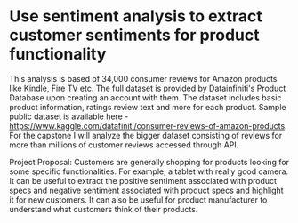 # Use sentiment analysis to extract customer sentiments for product functionality
This analysis is based of 34,000 consumer reviews for Amazon products like Kindle, Fire TV etc. The full dataset is provided by Datainfiniti's Product Database upon creating an account with them. The dataset includes basic product information, ratings review text and more for each product. Sample public dataset is available here - https://www.kaggle.com/datafiniti/consumer-reviews-of-amazon-products. For the capstone I will analyze the bigger dataset consisting of reviews for more than millions of customer reviews accessed through API.

Project Proposal: Customers are generally shopping for products looking for some specific functionalities. For example, a tablet with really good camera. It can be useful to extract the positive sentiment associated with product specs and negative sentiment associated with product specs and highlight it for new customers. It can also be useful for product manufacturer to understand what customers think of their products.
